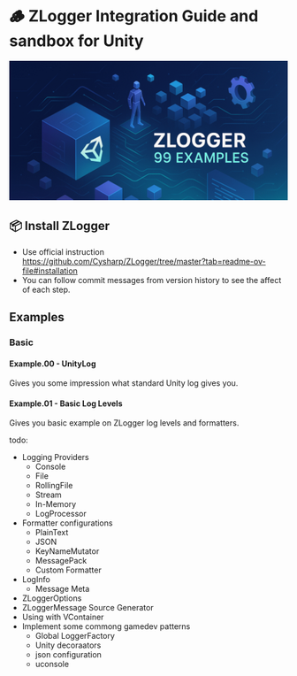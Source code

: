 # 🪵  ZLogger Integration Guide and sandbox for Unity
![project logo](doc-assets/repository-open-graph-cover.png)

## 📦 Install ZLogger

- Use official instruction https://github.com/Cysharp/ZLogger/tree/master?tab=readme-ov-file#installation
- You can follow commit messages from version history to see the affect of each step.

## Examples

### Basic

#### Example.00 - UnityLog
Gives you some impression what standard Unity log gives you.

#### Example.01 - Basic Log Levels
Gives you basic example on ZLogger log levels and formatters.


todo:
- Logging Providers
  - Console
  - File
  - RollingFile
  - Stream 
  - In-Memory
  - LogProcessor
- Formatter configurations  
  - PlainText
  - JSON
  - KeyNameMutator
  - MessagePack
  - Custom Formatter
- LogInfo
  - Message Meta
- ZLoggerOptions
- ZLoggerMessage Source Generator
- Using with VContainer
- Implement some commong gamedev patterns
  - Global LoggerFactory
  - Unity decoraators
  - json configuration
  - uconsole
